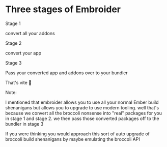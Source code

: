 # Three stages of Embroider


<div class="card-wrapper">
<div class="card-thingy  fragment">
  
Stage 1

convert all your addons <!-- .element style="text-align: left; width: 90%;" -->

</div> 

<div class="card-thingy  fragment">

Stage 2 

convert your app <!-- .element style="text-align: left; width: 90%;" -->

</div> 

<div class="card-thingy fragment">


Stage 3 

Pass your converted app and addons over to your bundler <!-- .element style="text-align: left; width: 90%;" -->

That's vite 🎉 <!-- .element class="fragment" style="font-size: 60%;" -->

</div> 
</div>


Note:

I mentioned that embroider allows you to use all your normal Ember build shenanigans but allows you to upgrade to use modern tooling. well that's because we convert all the broccoli nonsense into "real" packages for you in stage 1 and stage 2. we then pass those converted packages off to the bundler in stage 3

If you were thinking you would approach this sort of auto upgrade of broccoli build shenanigans by maybe emulating the broccoli API